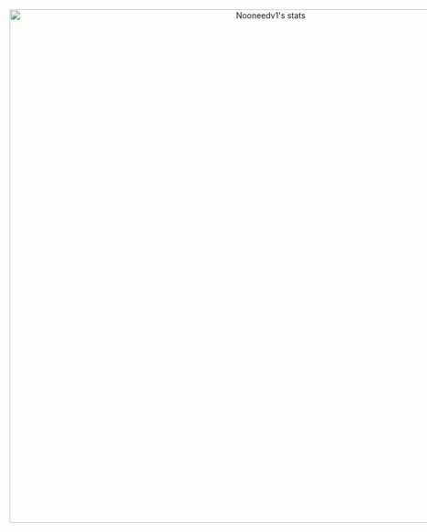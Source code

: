 <div style="text-align: center;">
    <div style="display: inline-block;">
        <picture>
            <img align="center"  width=900  src="https://github-readme-activity-graph.vercel.app/graph?username=Noonedev1&theme=react-dark&hide_border=false&hide_title=false&area=true&custom_title=Monthly%20Contribution%20Overview%20Across%20All%20Repositories" alt="Nooneedv1's stats"/>
        </picture>
    </div>
</div>
